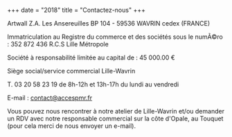 +++
date = "2018"
title = "Contactez-nous"
+++

Artwall Z.A. Les Ansereuilles BP 104 - 59536 WAVRIN cedex (FRANCE)
  
Immatriculation au Registre du commerce et des sociétés sous le numÃ©ro : 352 872 436 R.C.S Lille Métropole
  
Société à responsabilité limitée au capital de : 45 000.00 €
  
 
Siège social/service commercial Lille-Wavrin
  
T. 03 20 58 23 19 de 8h-12h et 13h-17h du lundi au vendredi

E-mail : contact@accespmr.fr

Vous pouvez nous rencontrer à notre atelier de Lille-Wavrin et/ou demander un RDV avec notre responsable commercial sur la côte d'Opale, au Touquet (pour cela merci de nous envoyer un e-mail).

